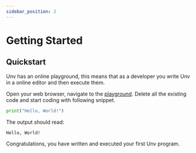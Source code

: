 ```yaml
---
sidebar_position: 2
---
```


# Getting Started

## Quickstart

Unv has an online playground, this means that as a developer you write Unv in a online editor and then execute them.

Open your web browser, navigate to the [playground](/playground). Delete all the existing code and start coding with following snippet.

```py
print("Hello, World!")
```

The output should read:

```
Hello, World!
```

Congratulations, you have written and executed your first Unv program.
